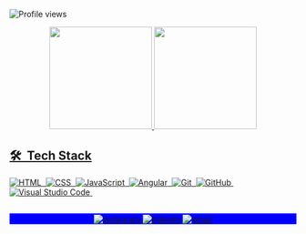 <p align="left"> <img src="https://komarev.com/ghpvc/?username=douglassantanna&color=brightgreen" alt="Profile views" /> </p>
<div align="center">
  <a href="https://github.com/douglassantanna">
  <img height="180em" src="https://github-readme-stats.vercel.app/api?username=douglassantanna&show_icons=true&theme=dark&include_all_commits=true&count_private=true"/>
  <img height="180em" src="https://github-readme-stats.vercel.app/api/top-langs/?username=douglassantanna&layout=compact&langs_count=7&theme=dark"/>
</div>
 
## 🛠 &nbsp;Tech Stack

![HTML](https://img.shields.io/badge/-HTML-05122A?style=flat&logo=HTML5)&nbsp;
![CSS](https://img.shields.io/badge/-CSS-05122A?style=flat&logo=CSS3&logoColor=1572B6)&nbsp;
![JavaScript](https://img.shields.io/badge/-JavaScript-05122A?style=flat&logo=javascript)&nbsp;
![Angular](https://img.shields.io/badge/-Angular-05122A?style=flat&logo=angular)&nbsp;
![Git](https://img.shields.io/badge/-Git-05122A?style=flat&logo=git)&nbsp;
![GitHub](https://img.shields.io/badge/-GitHub-05122A?style=flat&logo=github)&nbsp;
![Visual Studio Code](https://img.shields.io/badge/-Visual%20Studio%20Code-05122A?style=flat&logo=visual-studio-code&logoColor=007ACC)&nbsp;
  
##

<p align="center" style="background:blue">
  <a href="https://instagram.com/santanna_doug" target="_blank">
 <img align="center" src="https://img.shields.io/badge/-santanna_doug-05122A?style=flat&logo=instagram" alt="instagram"/>
</a>
<a href="https://linkedin.com/in/douglas-sant-anna-32974091" target="_blank">
  <img align="center" src="https://img.shields.io/badge/-douglas-05122A?style=flat&logo=linkedin" alt="linkedin"/>
</a>
<a href="mailto:douglbb1@gmail.com" target="_blank">
 <img align="center" src="https://img.shields.io/badge/-douglbb1@gmail.com-05122A?style=flat&logo=gmail" alt="gmail"/>
</a>
</p>
